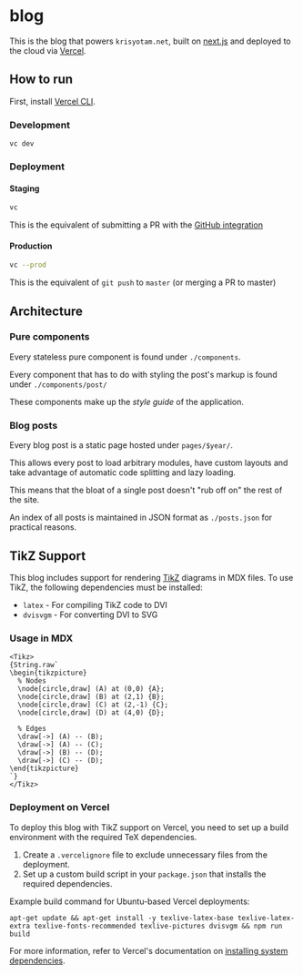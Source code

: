 # blog

This is the blog that powers `krisyotam.net`, built on
[next.js](https://nextjs.org/) and
deployed to the cloud via [Vercel](https://vercel.com).

## How to run

First, install [Vercel CLI](https://vercel.com/download).

### Development

```
vc dev
```

### Deployment

#### Staging

```bash
vc
```

This is the equivalent of submitting a PR with the [GitHub integration](https://vercel.com/github)

#### Production

```bash
vc --prod
```

This is the equivalent of `git push` to `master` (or merging a PR to master)

## Architecture

### Pure components

Every stateless pure component is found under `./components`.

Every component that has to do with styling the post's markup
is found under `./components/post/`

These components make up the _style guide_ of the application.

### Blog posts

Every blog post is a static page hosted under `pages/$year/`.

This allows every post to load arbitrary modules, have custom layouts
and take advantage of automatic code splitting and lazy loading.

This means that the bloat of a single post doesn't "rub off on" the
rest of the site.

An index of all posts is maintained in JSON format as `./posts.json`
for practical reasons.

## TikZ Support

This blog includes support for rendering [TikZ](https://tikz.dev/) diagrams in MDX files. To use TikZ, the following dependencies must be installed:

- `latex` - For compiling TikZ code to DVI
- `dvisvgm` - For converting DVI to SVG

### Usage in MDX

```mdx
<Tikz>
{String.raw`
\begin{tikzpicture}
  % Nodes
  \node[circle,draw] (A) at (0,0) {A};
  \node[circle,draw] (B) at (2,1) {B};
  \node[circle,draw] (C) at (2,-1) {C};
  \node[circle,draw] (D) at (4,0) {D};
  
  % Edges
  \draw[->] (A) -- (B);
  \draw[->] (A) -- (C);
  \draw[->] (B) -- (D);
  \draw[->] (C) -- (D);
\end{tikzpicture}
`}
</Tikz>
```

### Deployment on Vercel

To deploy this blog with TikZ support on Vercel, you need to set up a build environment with the required TeX dependencies. 

1. Create a `.vercelignore` file to exclude unnecessary files from the deployment.
2. Set up a custom build script in your `package.json` that installs the required dependencies.

Example build command for Ubuntu-based Vercel deployments:

```
apt-get update && apt-get install -y texlive-latex-base texlive-latex-extra texlive-fonts-recommended texlive-pictures dvisvgm && npm run build
```

For more information, refer to Vercel's documentation on [installing system dependencies](https://vercel.com/docs/concepts/functions/serverless-functions/runtimes/node-js#installing-system-dependencies).

